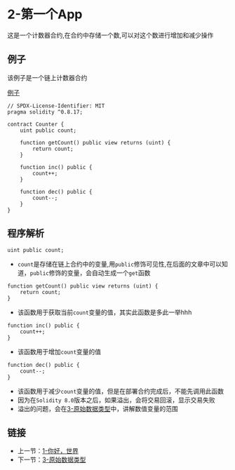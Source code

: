 # 2-第一个App

这是一个计数器合约,在合约中存储一个数,可以对这个数进行增加和减少操作

## 例子

该例子是一个链上计数器合约

[例子](./Counter.sol)

```solidity
// SPDX-License-Identifier: MIT
pragma solidity ^0.8.17;

contract Counter {
    uint public count;

    function getCount() public view returns (uint) {
        return count;
    }

    function inc() public {
        count++;
    }

    function dec() public {
        count--;
    }
}
```

## 程序解析

```solidity
uint public count;
```

* `count`是存储在链上合约中的变量,用`public`修饰可见性,在后面的文章中可以知道，`public`修饰的变量，会自动生成一个`get`函数

```solidity
function getCount() public view returns (uint) {
    return count;
}
```

* 该函数用于获取当前`count`变量的值，其实此函数是多此一举hhh

```solidity
function inc() public {
    count++;
}
```

* 该函数用于增加`count`变量的值

```solidity
function dec() public {
    count--;
}
```

* 该函数用于减少`count`变量的值，但是在部署合约完成后，不能先调用此函数
* 因为在`Solidity 8.0`版本之后，如果溢出，会将交易回滚，显示交易失败
* 溢出的问题，会在[3-原始数据类型](../Primitives/Primitives.md)中，讲解数值变量的范围

## 链接

* 上一节：[1-你好，世界](../HelloWorld/HelloWorld.md)
* 下一节：[3-原始数据类型](../Primitives/Primitives.md)
